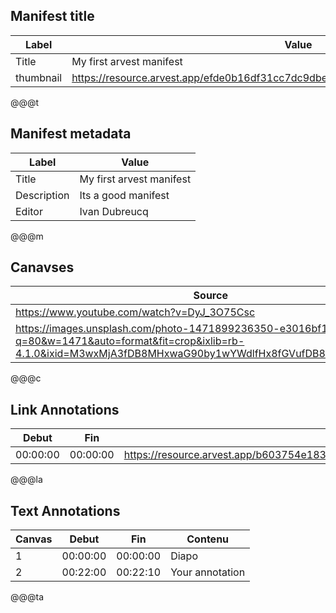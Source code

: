 ## Manifest title 
|Label|Value|
|------|-----|
|Title|My first arvest manifest|
|thumbnail|https://resource.arvest.app/efde0b16df31cc7dc9dbe65796ae77140aae0e18/thumbnail.webp|
@@@t

## Manifest metadata
|Label|Value|
|------|-----|
|Title|My first arvest manifest|
|Description|Its a good manifest|
|Editor|Ivan Dubreucq|
@@@m

## Canavses
|Source|Start|End|Titre|Format|
|------|-----|---|---|---|
|https://www.youtube.com/watch?v=DyJ_3O75Csc|00:00:00|00:29:22|Presentation|video|
|https://images.unsplash.com/photo-1471899236350-e3016bf1e69e?q=80&w=1471&auto=format&fit=crop&ixlib=rb-4.1.0&ixid=M3wxMjA3fDB8MHxwaG90by1wYWdlfHx8fGVufDB8fHx8fA%3D%3D|-|-|flower|image|
@@@c

## Link Annotations
|Debut|Fin|Manifest|Contenu|
|-----|---|----|-------|
|00:00:00|00:00:00|https://resource.arvest.app/b603754e18300c2833ba734bca821143e60f9a22/Diapo_18_Delfina_S_Martinez_Pandian.json|Diapo|
@@@la

## Text Annotations
|Canvas|Debut|Fin|Contenu|
|------|-----|---|-------|
|1|00:00:00|00:00:00|Diapo|
|2|00:22:00|00:22:10|Your annotation|
@@@ta
